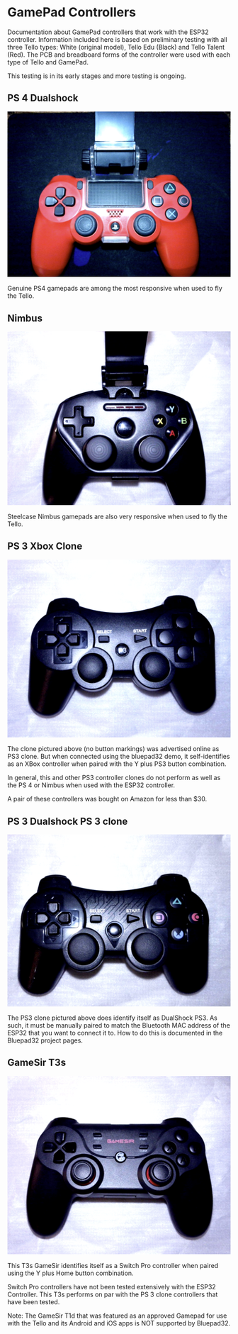 # GamePad Controllers
Documentation about GamePad controllers that work with the ESP32 controller. Information included here is based on preliminary testing with all three Tello types: White (original model), Tello Edu (Black) and Tello Talent (Red). The PCB and breadboard forms of the controller were used with each type of Tello and GamePad. 

This testing is in its early stages and more testing is ongoing.

## PS 4 Dualshock

![PS4](images/PS4Red.png)

Genuine PS4 gamepads are among the most responsive when used to fly the Tello.

## Nimbus

![Nimbus](images/Nimbus.png)

Steelcase Nimbus gamepads are also very responsive when used to fly the Tello.

## PS 3 Xbox Clone

![PS3 XBox](images/PS3_Xbox.png)

The clone pictured above (no button markings) was advertised online as PS3 clone. But when connected using the bluepad32 demo, it self-identifies as an XBox controller when paired with the Y plus PS3 button combination.

In general, this and other PS3 controller clones do not perform as well as the PS 4 or Nimbus when used with the ESP32 controller.

A pair of these controllers was bought on Amazon for less than $30.

## PS 3 Dualshock PS 3 clone

![PS3 Clone](images/PS3_Clone.png)

The PS3 clone pictured above does identify itself as DualShock PS3. As such, it must be manually paired to match the Bluetooth MAC address of the ESP32 that you want to connect it to. How to do this is documented in the Bluepad32 project pages.

## GameSir T3s

![GameSir T3s](images/GameSir%20T3s.png)

This T3s GameSir identifies itself as a Switch Pro controller when paired using the Y plus Home button combination.

Switch Pro controllers have not been tested extensively with the ESP32 Controller. This T3s performs on par with the PS 3 clone controllers that have been tested.

Note: The GameSir T1d that was featured as an approved Gamepad for use with the Tello and its Android and iOS apps is NOT supported by Bluepad32.
